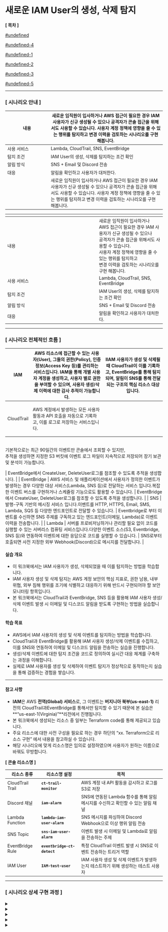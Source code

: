 # 새로운 IAM User의 생성, 삭제 탐지

**\[ 목차 ]**

[#undefined](./#undefined "mention")

[#undefined-4](./#undefined-4 "mention")

[#undefined-1](./#undefined-1 "mention")

[#undefined-2](./#undefined-2 "mention")

[#undefined-3](./#undefined-3 "mention")

[#undefined-5](./#undefined-5 "mention")

***

### **\[ 시나리오 안내 ]**

<table><thead><tr><th width="124.77783203125">내용</th><th>새로운 임직원이 입사하거나 AWS 접근이 필요한 경우 IAM 사용자가 신규 생성될 수 있으나 공격자가 콘솔 접근을 위해서도 사용할 수 있습니다. 사용자 계정 정책에 영향을 줄 수 있는 행위를 탐지하고 변경 이력을 검토하는 시나리오를 구현 해봅니다.</th></tr></thead><tbody><tr><td>사용 서비스</td><td>Lambda, CloudTrail, SNS, EventBridge</td></tr><tr><td>탐지 조건</td><td>IAM User의 생성, 삭제를 탐지하는 조건 확인</td></tr><tr><td>알림 방식</td><td>SNS + Email 및 Discord 전송</td></tr><tr><td>대응</td><td>알림을 확인하고 사용자가 대처한다.</td></tr><tr><td></td><td>새로운 임직원이 입사하거나 AWS 접근이 필요한 경우 IAM 사용자가 신규 생성될 수 있으나 공격자가 콘솔 접근을 위해서도 사용할 수 있습니다. 사용자 계정 정책에 영향을 줄 수 있는 행위를 탐지하고 변경 이력을 검토하는 시나리오를 구현 해봅니다.</td></tr></tbody></table>

<table data-header-hidden><thead><tr><th width="278.99993896484375"></th><th></th></tr></thead><tbody><tr><td>내용</td><td>새로운 임직원이 입사하거나 AWS 접근이 필요한 경우 IAM 사용자가 신규 생성될 수 있으나<br>공격자가 콘솔 접근을 위해서도 사용할 수 있습니다.<br>사용자 계정 정책에 영향을 줄 수 있는 행위를 탐지하고<br>변경 이력을 검토하는 시나리오를 구현 해봅니다.</td></tr><tr><td>사용 서비스</td><td>Lambda, CloudTrail, SNS, EventBridge</td></tr><tr><td>탐지 조건</td><td>IAM User의 생성, 삭제를 탐지하는 조건 확인</td></tr><tr><td>알림 방식</td><td>SNS + Email 및 Discord 전송</td></tr><tr><td>대응</td><td>알림을 확인하고 사용자가 대처한다.</td></tr></tbody></table>

***

### **\[ 시나리오 전체적인 흐름 ]**

| IAM         | AWS 리소스에 접근할 수 있는 사용자(User), 그들의 권한(Policy), 인증 정보(Access Key 등)를 관리하는 서비스입니다. IAM을 통해 개별 사용자 계정을 생성하고, 사용자 별로 권한을 부여할 수 있으며, 사용자 생성/삭제 이력에 대한 감사 추적이 가능합니다.                     | IIAM 사용자가 생성 및 삭제될 때 CloudTrail이 이를 기록하고, EventBridge를 통해 탐지되며, 알림이 SNS를 통해 전달되는 구조의 핵심 리소스 대상입니다. |
| ----------- | -------------------------------------------------------------------------------------------------------------------------------------------------------------------------------- | -------------------------------------------------------------------------------------------------- |
| CloudTrail  | <p>AWS 계정에서 발생하는 모든 사용자 활동과 API 호출을 자동으로 기록하고, 이를 로그로 저장하는 서비스입니다.
<br>기본적으로는 최근 90일간의 이벤트만 콘솔에서 조회할 수 있지만,
<br>추적을 생성하면 지정한 S3 버킷에 이벤트 로그 파일이 지속적으로 저장되어 장기 보관 및 분석이 가능합니다.</p> | EventBridge에서 CreateUser, DeleteUser로그를 참조할 수 있도록 추적을 생성합니다.                                       |
| EventBridge | AWS 서비스 및 애플리케이션에서 사용자가 정의한 이벤트가 발생하는 경우 다양한 대상 서비스(Lambda, SNS 등)로 전달하는 서비스 입니다.복잡한 이벤트 버스를 구현하거나 스케쥴링 기능으로도 활용할 수 있습니다.                                                        | EventBridge에서 CreateUser, DeleteUser로그를 참조할 수 있도록 추적을 생성합니다.                                       |
| SNS         | 발행-구독 기반의 메시징 서비스 입니다.이벤트를 HTTP, HTTPS, Email, SMS, Lambda, SQS 등 다양한 엔드포인트로 전달할 수 있습니다.                                                                                         | Eventbridge로 부터 이벤트를 수신하면 SNS 주제를 구독하고 있는 엔드포인트(이메일, Lambda)로 이벤트 이력을 전송합니다.                       |
| Lambda      | 서버를 프로비저닝하거나 관리할 필요 없이 코드를 실행할 수 있는 서버리스 컴퓨팅 서비스입니다.다양한 이벤트 소스(S3, Eventbridge, SNS 등)와 연동하여 이벤트에 대한 응답으로 코드를 실행할 수 있습니다.                                                        | SNS로부터 호출되면 사전 지정한 외부 Webhook(Discord)으로 메시지를 전달합니다.                                               |

#### 실습 개요

* 이 워크북에서는 IAM 사용자가 생성, 삭제되었을 때 이를 탐지하는 방법을 학습합니다.
* IAM 사용자 생성 및 삭제 탐지는 AWS 계정 보안의 핵심 지표로, 권한 남용, 내부 위협, 외부 침해 행위를 조기에 식별하고 대응하기 위해 반드시 구현되어야 할 보안 모니터링 항목입니다.
* 본 워크북에서는 CloudTrail과 EventBridge, SNS 등을 활용해 IAM 사용자 생성/삭제 이벤트 발생 시 이메일 및 디스코드 알림을 받도록 구현하는 방법을 실습합니다.

#### 학습 목표

* AWS에서 IAM 사용자의 생성 및 삭제 이벤트를 탐지하는 방법을 학습합니다.
* CloudTrail과 EventBridge를 활용해 IAM 사용자 생성/삭제 이벤트를 수집하고, 이를 SNS와 연동하여 이메일 및 디스코드 알림을 전송하는 실습을 진행합니다.
* 생성/삭제 이벤트에 대한 탐지 조건을 코드로 정의하여 실시간 대응 체계를 구축하는 과정을 이해합니다.
* 실제로 IAM 사용자를 생성 및 삭제하여 이벤트 탐지가 정상적으로 동작하는지 실습을 통해 검증하는 경험을 쌓습니다.

***

#### 참고 사항

* **IAM**은 AWS **전역(Global) 서비스**로, 그 이벤트는 **버지니아 북부(us-east-1)** 리전의 CloudTrail과EventBridge를 통해서만 탐지할 수 있기 때문에 본 실습은 \*\*“us-east-1(Virginia)”\*\*리전에서 진행됩니다.
* 본 워크북에서 생성되는 리소스 중 일부는 Terraform code를 통해 제공되고 있습니다.
* 주요 리소스에 대한 사전 구성을 필요로 하는 경우 하단의 “xx. Terraform으로 리소스 구현” 에서 내용을 참고하실 수 있습니다.
* 해당 시나리오에 맞게 리소스명은 임의로 설정하였으며 사용자가 원하는 이름으로 바꿔도 무방합니다.



**\[ 콘솔 리소스명 ]**

| **리소스 종류**       | **리소스명 설정**                 | **목적**                                             |
| ---------------- | --------------------------- | -------------------------------------------------- |
| CloudTrail Trail | **`ct-trail-monitor`**      | AWS 계정 내 API 활동을 감시하고 로그를 S3로 저장                   |
| Discord 채널       | **`iam-alarm`**             | SNS에 연동된 Lambda 함수를 통해 알림 메시지를 수신하고 확인할 수 있는 알림 채널 |
| Lambda Function  | **`lambda-iam-user-alarm`** | SNS 메시지를 파싱하여 Discord Webhook으로 이상 행위 알림 전송        |
| SNS Topic        | **`sns-iam-user-alarm`**    | 이벤트 발생 시 이메일 및 Lambda로 알림을 전송하는 주제                 |
| EventBridge Rule | **`eventbridge-ct-detect`** | 특정 CloudTrail 이벤트 발생 시 SNS로 이벤트 전송하는 트리거 역할        |
| IAM User         | **`IAM-test-user`**         | IAM 사용자 생성 및 삭제 이벤트가 발생하는지 테스트하기 위해 생성하는 테스트 사용자   |

***

### **\[ 시나리오 상세 구현 과정 ]**

<details>

<summary></summary>

STEP 1) CloudTrail 검색

<figure><img src="../.gitbook/assets/image (9).png" alt=""><figcaption></figcaption></figure>

<figure><img src="../.gitbook/assets/image (10).png" alt=""><figcaption></figcaption></figure>

AWS 계정 내에서 발생하는 API 호출 및 활동 내역을 자동으로 기록하고 추적하기 위해 버지니아 리전 선택 후 CloudTrail서비스로 이동한다.
\
해당 리전에 생성된 trail이 있을 경우, 추가 생성 없이 2번 단계 으로 넘어간다.



STEP 2 ) CloudTrail 생성

<figure><img src="../.gitbook/assets/image (91).png" alt=""><figcaption></figcaption></figure>

Create trail 버튼을 클릭해 사용할 추적을 생성한다.



\[ 추적 속성 선택 ]

<figure><img src="../.gitbook/assets/image (92).png" alt=""><figcaption></figcaption></figure>

CloudTrail 트레일(추적)의 기본 설정을 지정 후 **Next**버튼을 클릭한다.

**Log file SSE-KMS encryption은 S3 버킷에 로그가 업로드 될 때마다 알림**을 SNS로 보내는 용도이므로 체크 해제한다.

* **Trail name** : ct-trail-monitor
* **Storage location :** Create new S3 bucket
* **Additional settings**
  * **Log file validation :** Enabled 해제



\[ 로그 이벤트 선택 ]

<figure><img src="../.gitbook/assets/image (93).png" alt=""><figcaption></figcaption></figure>

로그 이벤트, 이벤트 관리 옵션 선택 후 **Next**버튼을 클릭한다.

* **Events** : Management events, Insights events
* **Management events - API activity :** Read, Write 체크



\[ 검토 및 생성 ]

<figure><img src="../.gitbook/assets/image (94).png" alt=""><figcaption></figcaption></figure>

각 단계 검토 후 Create trail 버튼을 클릭하면 추적이 생성된다.



STEP 3) 추적 생성 확인

<figure><img src="../.gitbook/assets/image (95).png" alt=""><figcaption></figcaption></figure>

대시보드에서 정상적으로 추적이 생성되었는지 확인한다.

</details>

<details>

<summary></summary>

STEP 1) Discord 채널 생성 및 WebHook 설정

\[ 채널 만들기 ]

<figure><img src="../.gitbook/assets/image (96).png" alt=""><figcaption></figcaption></figure>

IAM 사용자 생성/삭제 이벤트 알림을 수신할 채널을 만들어준다.

EventBridge 서비스 화면 오른쪽 상단의 EventBridge Rule을 선택하고 Create rule버튼을 클릭한다.

* **채널 이름** : **`iam-alarm`**



\[ 채널 편집 ]

<figure><img src="../.gitbook/assets/image (97).png" alt=""><figcaption></figcaption></figure>

위와 같이 생성된 채널에서 채널 편집을 클릭한다.



\[ 웹후크 연동 ]

<figure><img src="../.gitbook/assets/image (98).png" alt=""><figcaption></figcaption></figure>

왼쪽 상단의 설정 목록에서 연동 → 웹후크 만들기를 클릭하여 웹후크 봇을 만들어 준다.



<figure><img src="../.gitbook/assets/image (99).png" alt=""><figcaption></figcaption></figure>

**웹후크 URL 복사** 버튼을 클릭해 Lambda에서 사용할 URL을 복사한다.

* **이름** : WEBHOOK\_URL
* **채널** : **`#iam-alarm`** (앞서 생성한 채널 이름 선택)



STEP 2) Lambda 함수 생성

<figure><img src="../.gitbook/assets/image (100).png" alt=""><figcaption></figcaption></figure>

알람을 발송할 함수를 만들기 위해 AWS 콘솔에서 Lambda서비스로 이동한다.



<figure><img src="../.gitbook/assets/image (101).png" alt=""><figcaption></figcaption></figure>

Lambda 서비스 화면 오른쪽 상단의 Create a function 버튼을 클릭한다.



\[ 함수 생성 ]

<figure><img src="../.gitbook/assets/image (102).png" alt=""><figcaption></figcaption></figure>

함수 이름, 런타임 및 아키텍처를 지정하고 **Next**버튼을 클릭한다.

* **Author from scratch** 선택
* **Function name** : **`lambda-iam-user-alarm`**
* **Runtime** : Python 3.13
* **Architecture** : x86\_64



\[ 생성된 함수 확인 ]

<figure><img src="../.gitbook/assets/image (103).png" alt=""><figcaption></figcaption></figure>

정상적으로 Lambda함수가 생성되었는지 확인해준다.



STEP 3) 환경 변수 편집

<figure><img src="../.gitbook/assets/image (104).png" alt=""><figcaption></figcaption></figure>

이후 Configuration → Environment variables로 들어가서 Edit 버튼을 클릭한다.



\[ 환경 변수 추가 ]

<figure><img src="../.gitbook/assets/image (105).png" alt=""><figcaption></figcaption></figure>

Edit environment variables로 이동하여 Add environment variables 버튼을 클릭한다.



\[ 환경 변수에 키와 값 추가 ]

<figure><img src="../.gitbook/assets/image (106).png" alt=""><figcaption></figcaption></figure>

**Key, Value**를 다음과 같이 추가한 이후 **Save**버튼을 눌러 환경 변수를 추가해 준다.

* **Key, Value는 표를 참고**

| Key                   | **용도/설명**            | Value                                                                                           |
| --------------------- | -------------------- | ----------------------------------------------------------------------------------------------- |
| DISCORD\_WEBHOOK\_URL | 디스코드 알림용 Webhook URL | [https://discord.com/api/webhooks/\~\~\~](https://discord.com/api/webhooks/~~~) (알림 받을 웹후크 url) |



STEP 4) Lambda 코드 소스 편집

<figure><img src="../.gitbook/assets/image (107).png" alt=""><figcaption></figcaption></figure>

Code탭에서 Lambda python 코드를 작성 후 Deploy버튼을 클릭하여 배포해 준다.

```python
import json
import urllib3
import os
from datetime import datetime, timedelta

# HTTP 요청을 위한 객체 생성
http = urllib3.PoolManager()

# 환경 변수에서 Discord Webhook URL 불러오기
HOOK_URL = os.environ['DISCORD_WEBHOOK_URL'] # 위에서 정의한 key와 동일하게 작성

def lambda_handler(event, context):
    try:
        for record in event['Records']:
            # SNS 메시지 파싱
            sns_message_str = record['Sns']['Message']
            outer_msg = json.loads(sns_message_str)

            # CloudTrail 이벤트의 실제 내용은 'detail' 내부에 존재
            detail = outer_msg.get('detail', {})

            # 이벤트 정보 추출
            event_name = detail.get('eventName', 'Unknown')
            user = detail.get('userIdentity', {}).get('userName', 'Unknown')
            source_ip = detail.get('sourceIPAddress', 'Unknown')
            event_time_utc = detail.get('eventTime', '')[:19]

            # 시간 변환 (UTC → KST)
            try:
                event_time_kst = datetime.strptime(event_time_utc, '%Y-%m-%dT%H:%M:%S') + timedelta(hours=9)
                time_str = event_time_kst.strftime('%Y-%m-%d %H:%M:%S') + " (KST)"
            except:
                time_str = 'Unknown'

            # Discord 메시지 구성
            discord_msg = {
                "content": f"**[ IAM 이벤트 탐지 ]**\\n"
                           f"- 이벤트 이름: `{event_name}`\\n"
                           f"- 사용자: `{user}`\\n"
                           f"- IP: `{source_ip}`\\n"
                           f"- 시간: `{time_str}`"
            }

            # 전송
            encoded_msg = json.dumps(discord_msg).encode("utf-8")
            response = http.request(
                "POST",
                HOOK_URL,
                body=encoded_msg,
                headers={"Content-Type": "application/json"}
            )

            print(f"Discord 응답 상태: {response.status}")
        
        return {"statusCode": 200, "body": "Success"}

    except Exception as e:
        print(f"에러 발생: {str(e)}")
        return {"statusCode": 500, "body": "Error"}

```

</details>

<details>

<summary></summary>

STEP 1) SNS 검색

<figure><img src="../.gitbook/assets/image (108).png" alt=""><figcaption></figcaption></figure>

알람을 전송 받을 주제 및 구독을 생성하기 위해 SNS 서비스로 이동한다.



STEP 2) 주제 생성

<figure><img src="../.gitbook/assets/image (109).png" alt=""><figcaption></figcaption></figure>

좌측 탭에서 Topic으로 이동 후 Create topic 버튼을 클릭한다.





<figure><img src="../.gitbook/assets/image (110).png" alt=""><figcaption></figcaption></figure>

* **Type** : Standard(표준)
* **Name** : **`sns-iam-user-alarm`**



STEP 3) Email 구독 생성

<figure><img src="../.gitbook/assets/image (111).png" alt=""><figcaption></figcaption></figure>

생성된 주제 확인 후 Create subscription 버튼을 클릭한다.



\[ 구독 생성 - 세부사항 ]

<figure><img src="../.gitbook/assets/image (112).png" alt=""><figcaption></figcaption></figure>

* **Protocol** : email
* **Endpoint** : 알람 받을 이메일 주소



STEP 4) 구독한 이메일 인증

<figure><img src="../.gitbook/assets/image (113).png" alt=""><figcaption></figcaption></figure>

생성된 구독을 확인하면 Status가 Pending Confirmation(확인 대기 중)이다.

입력한 메일 주소로 온 확인 메일을 통해 인증을 진행한다.



\[ 이메일 인증 ]

<figure><img src="../.gitbook/assets/image (114).png" alt=""><figcaption></figcaption></figure>

<figure><img src="../.gitbook/assets/image (115).png" alt=""><figcaption></figcaption></figure>

<figure><img src="../.gitbook/assets/image (116).png" alt=""><figcaption></figcaption></figure>

Subscription Confirmation 메일의 Confirm subscription 하이퍼링크를 눌러 접속하면 SNS 구독 등록이 완료된다.



STEP 5) Lambda 구독 생성

<figure><img src="../.gitbook/assets/image (118).png" alt=""><figcaption></figcaption></figure>

디스코드로 알림을 보내기 위해 위에서 만든 Lambda 구독을 추가 생성한다.



<figure><img src="../.gitbook/assets/image (117).png" alt=""><figcaption></figcaption></figure>

* **Protocol** : AWS Lambda
* **Endpoint** : 위에서 생성한 Lambda (**`lambda-iam-user-alarm`**) 선택

</details>

<details>

<summary></summary>

STEP 1) EventBridge 검색

<figure><img src="../.gitbook/assets/image (119).png" alt=""><figcaption></figcaption></figure>

Lambda 함수를 주기적으로 실행하기 위해 EventBridge 서비스로 이동한다.



STEP 2) EventBridge 생성

<figure><img src="../.gitbook/assets/image (120).png" alt=""><figcaption></figcaption></figure>



EventBridge 서비스 화면 오른쪽 상단의 EventBridge Rule을 선택하고 Create rule버튼을 클릭한다.



\[ 상세 규칙 설정 ]

<figure><img src="../.gitbook/assets/image (121).png" alt=""><figcaption></figcaption></figure>

규칙 이름, 설명, Event bus 종류, 규칙 유형(이벤트 패턴 기반 or 스케줄 기반) 설정 후 **Next버튼**을 클릭한다.

* **Name** : **`eventbridge-iam-user-change`**
* **Event Bus** : default
* **Rule Type** : Rule with an event pattern (이벤트 패턴이 있는 규칙)



\[ 이벤트 패턴 작성 ]

<figure><img src="../.gitbook/assets/image (122).png" alt=""><figcaption></figcaption></figure>

탐지할 이벤트 조건을 설정을 설정하고 **Next**버튼을 클릭한다.

* **Event Source :** Other
*   **Event pattern** : Custom pattern (JSON editor)

    사용자가 원하는 조건만 감지할 수 있도록 JSON으로 직접 작성
*   IAM 사용자 생성/삭제를 탐지하는 JSON 코드

    ```json
    {
      "source": ["aws.iam"],
      "detail-type": ["AWS API Call via CloudTrail"],
      "detail": {
        "eventSource": ["iam.amazonaws.com"],
        "eventName": ["CreateUser", "DeleteUser"]
      }
    }
    ```

**\[ 설정한 이벤트 안내 ]**

| 이벤트 이름           | 설명         | **탐지 목적**                      |
| ---------------- | ---------- | ------------------------------ |
| **`CreateUser`** | IAM 사용자 생성 | **생성 탐지** - 권한 남용, 내부 위협행위 식별  |
| **`DeleteUser`** | IAM 사용자 삭제 | **삭제 탐지** - 사용자를 없애려는 공격 행위 식별 |
| \</aside>        |            |                                |



\[ 대상 선택 ]

<figure><img src="../.gitbook/assets/image (123).png" alt=""><figcaption></figcaption></figure>

이벤트가 감지되었을 때 실행할 대상 지정하고 **Next**버튼을 클릭한다.

* **Target Types** : AWS service
* **Select a target** : SNS topic
* **Target location** : Target in this account
* **Topic** : 앞서 생성한 sns topic 선택(**`sns-iam-user-alarm`**)
* **Execution role** : Create a new role for this specific resources (이 특정 리소스에 대해 역할 생성)
* **Role name** : 자동 할당



\[ 태그 구성 (선택) ]

<figure><img src="../.gitbook/assets/image (124).png" alt=""><figcaption></figcaption></figure>

태그 구성은 선택 사항이므로 Next버튼을 클릭한다.



\[ 검토 및 생성 ]

<figure><img src="../.gitbook/assets/image (125).png" alt=""><figcaption></figcaption></figure>

설정 내용 최종 확인 후 **Create rule**버튼을 클릭한다.

* status - **enabled** 확인



STEP 3) 생성된 규칙 확인

<figure><img src="../.gitbook/assets/image (126).png" alt=""><figcaption></figcaption></figure>

<figure><img src="../.gitbook/assets/image (127).png" alt=""><figcaption></figcaption></figure>

규칙이 정상적으로 생성되었는지 확인한다.

</details>

<details>

<summary></summary>

> IAM 콘솔에서 사용자를 생성하고 삭제하면서 이벤트를 발생시킨다.

**\[ 탐지 이벤트 안내 ]**

| 이벤트 이름           | 설명         | **탐지 목적**                      |
| ---------------- | ---------- | ------------------------------ |
| **`CreateUser`** | IAM 사용자 생성 | **생성 탐지** - 권한 남용, 내부 위협행위 식별  |
| **`DeleteUser`** | IAM 사용자 삭제 | **삭제 탐지** - 사용자를 없애려는 공격 행위 식별 |



<figure><img src="../.gitbook/assets/image.png" alt=""><figcaption></figcaption></figure>

이벤트 테스트를 위해 IAM 콘솔로 이동한다.



\[CreateUser이벤트 발생 ]

<figure><img src="../.gitbook/assets/image (1).png" alt=""><figcaption></figcaption></figure>

좌측 탭에서 Users를 선택 후 Create User 버튼을 클릭한다.



<figure><img src="../.gitbook/assets/image (2).png" alt=""><figcaption></figcaption></figure>

<figure><img src="../.gitbook/assets/image (3).png" alt=""><figcaption></figcaption></figure>

아래 사항 외에는 기본값 그대로 진행한 후 **Create User버튼**을 눌러 테스트 사용자를 생성한다.

* Name : **`IAM-test-user`**



\[DeleteUser이벤트 발생 ]

<figure><img src="../.gitbook/assets/image (4).png" alt=""><figcaption></figcaption></figure>

앞서 만든 사용자를 체크한 후 Delete버튼을 클릭해 삭제한다.



\[ CloudTrail에서 이벤트 발생 기록 확인 ]

<figure><img src="../.gitbook/assets/image (5).png" alt=""><figcaption></figcaption></figure>

<figure><img src="../.gitbook/assets/image (6).png" alt=""><figcaption></figcaption></figure>

IAM 사용자를 생성 하고 삭제하면서 CloudTrail에 CreaterUser, DeleteUser 이벤트가 기록된 것을 확인할 수 있다.



\[ Email 알림 확인 ]

<figure><img src="../.gitbook/assets/image (7).png" alt=""><figcaption></figcaption></figure>



\[ Discord 알림 확인 ]

<figure><img src="../.gitbook/assets/image (8).png" alt=""><figcaption></figcaption></figure>



</details>

